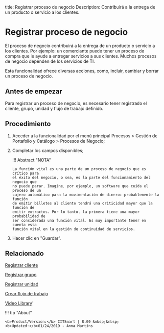 title: Registrar proceso de negocio
Description: Contribuirá a la entrega de un producto o servicio a los clientes.
# Registrar proceso de negocio

El proceso de negocio contribuirá a la entrega de un producto o servicio a los
clientes. Por ejemplo: un comerciante puede tener un proceso de compra que le
ayude a entregar servicios a sus clientes. Muchos procesos de negocio dependen
de los servicios de TI.

Esta funcionalidad ofrece diversas acciones, como, incluir, cambiar y borrar un
proceso de negocio.

Antes de empezar
--------------------

Para registrar un proceso de negocio, es necesario tener registrado el cliente,
grupo, unidad y flujo de trabajo definido.

Procedimiento
-----------------

1.  Acceder a la funcionalidad por el menú principal Procesos \> Gestión de
    Portafolio y Catálogo \> Procesos de Negocio;

2.  Completar los campos disponibles;

    !!! Abstract "NOTA"

        La función vital es una parte de un proceso de negocio que es crítico para
        el éxito del negocio, o sea, es la parte del funcionamiento del negocio que
        no puede parar. Imagine, por ejemplo, un software que cuida el proceso de un
        cajero automático para la movimentación de dinero: probablemente la función
        de emitir billetes al cliente tendrá una criticidad mayor que la función de
        emitir extractos. Por lo tanto, la primera tiene una mayor probabilidad de
        ser considerada una función vital. Es muy importante tener en cuenta esta
        función vital en la gestión de continuidad de servicios.

3.  Hacer clic en "Guardar".

Relacionado
-------

[Registrar cliente](/es-es/citsmart-platform-8/processes/portfolio-and-catalog/configuration/register-client.html)

[Registrar grupo](/es-es/citsmart-platform-8/initial-settings/access-settings/user/register-groups.html)

[Registrar unidad](/es-es/citsmart-platform-8/platform-administration/region-and-language/register-unit.html)

[Crear flujo de trabajo](/es-es/citsmart-platform-8/workflow/use/create-flow.html)


<i class='fa fa-youtube-play  fa-2x' style='color:#97ce17;vertical-align: middle;'> </i> [Video Library](https://www.youtube.com/playlist?list=PLB5qK2uzf2ROUXdrTeH-_n6tXmG4oPtoz)'

!!! tip "About"

    <b>Product/Version:</b> CITSmart | 8.00 &nbsp;&nbsp;
    <b>Updated:</b>01/24/2019 - Anna Martins
